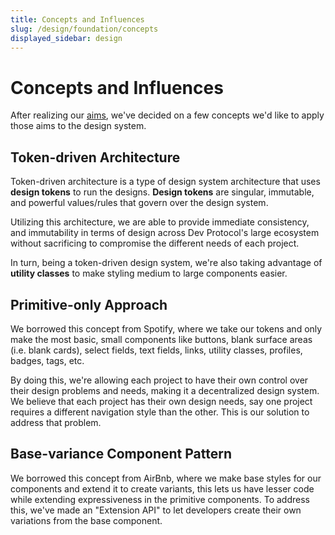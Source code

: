 ```yaml
---
title: Concepts and Influences
slug: /design/foundation/concepts
displayed_sidebar: design
---
```

# Concepts and Influences
After realizing our [aims](./../introduction.md#aims), we've decided on a few concepts we'd like to apply those aims to the design system.

## Token-driven Architecture
Token-driven architecture is a type of design system architecture that uses **design tokens** to run the designs. **Design tokens** are singular, immutable, and powerful values/rules that govern over the design system.

Utilizing this architecture, we are able to provide immediate consistency, and immutability in terms of design across Dev Protocol's large ecosystem without sacrificing to compromise the different needs of each project.

In turn, being a token-driven design system, we're also taking advantage of **utility classes** to make styling medium to large components easier.

## Primitive-only Approach
We borrowed this concept from Spotify, where we take our tokens and only make the most basic, small components like buttons, blank surface areas (i.e. blank cards), select fields, text fields, links, utility classes, profiles, badges, tags, etc.

By doing this, we're allowing each project to have their own control over their design problems and needs, making it a decentralized design system. We believe that each project has their own design needs, say one project requires a different navigation style than the other. This is our solution to address that problem.

## Base-variance Component Pattern
We borrowed this concept from AirBnb, where we make base styles for our components and extend it to create variants, this lets us have lesser code while extending expressiveness in the primitive components. To address this, we've made an "Extension API" to let developers create their own variations from the base component.